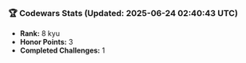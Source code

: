 ### 🏆 Codewars Stats (Updated: 2025-06-24 02:40:43 UTC)

- **Rank:** 8 kyu
- **Honor Points:** 3
- **Completed Challenges:** 1

